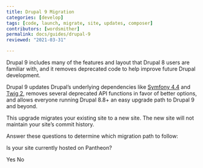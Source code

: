 ```yaml
---
title: Drupal 9 Migration
categories: [develop]
tags: [code, launch, migrate, site, updates, composer]
contributors: [wordsmither]
permalink: docs/guides/drupal-9
reviewed: "2021-03-31"

---
```

Drupal 9 includes many of the features and layout that Drupal 8 users are familiar with, and it removes deprecated code to help improve future Drupal development.

Drupal 9 updates Drupal’s underlying dependencies like [Symfony 4.4](https://symfony.com/releases/4.4) and [Twig 2](https://twig.symfony.com/doc/2.x/index.html), removes several deprecated API functions in favor of better options, and allows everyone running Drupal 8.8+ an easy upgrade path to Drupal 9 and beyond.

<Alert title="Note" type="info" >

This upgrade migrates your existing site to a new site.  The new site will not maintain your site’s commit history.

</Alert>

Answer these questions to determine which migration path to follow:


Is your site currently hosted on Pantheon?

<Accordion title="Yes" id="hosted">
Yes


</Accordion>
<Accordion title="No" id="unhosted">
No


</Accordion>